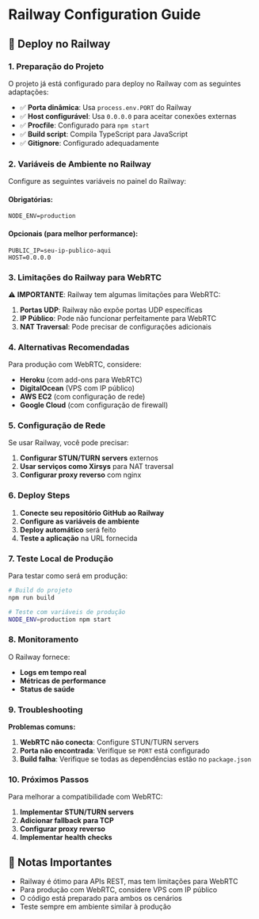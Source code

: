 # Railway Configuration Guide

## 🚀 Deploy no Railway

### 1. Preparação do Projeto

O projeto já está configurado para deploy no Railway com as seguintes adaptações:

- ✅ **Porta dinâmica**: Usa `process.env.PORT` do Railway
- ✅ **Host configurável**: Usa `0.0.0.0` para aceitar conexões externas
- ✅ **Procfile**: Configurado para `npm start`
- ✅ **Build script**: Compila TypeScript para JavaScript
- ✅ **Gitignore**: Configurado adequadamente

### 2. Variáveis de Ambiente no Railway

Configure as seguintes variáveis no painel do Railway:

#### **Obrigatórias:**
```
NODE_ENV=production
```

#### **Opcionais (para melhor performance):**
```
PUBLIC_IP=seu-ip-publico-aqui
HOST=0.0.0.0
```

### 3. Limitações do Railway para WebRTC

⚠️ **IMPORTANTE**: Railway tem algumas limitações para WebRTC:

1. **Portas UDP**: Railway não expõe portas UDP específicas
2. **IP Público**: Pode não funcionar perfeitamente para WebRTC
3. **NAT Traversal**: Pode precisar de configurações adicionais

### 4. Alternativas Recomendadas

Para produção com WebRTC, considere:

- **Heroku** (com add-ons para WebRTC)
- **DigitalOcean** (VPS com IP público)
- **AWS EC2** (com configuração de rede)
- **Google Cloud** (com configuração de firewall)

### 5. Configuração de Rede

Se usar Railway, você pode precisar:

1. **Configurar STUN/TURN servers** externos
2. **Usar serviços como Xirsys** para NAT traversal
3. **Configurar proxy reverso** com nginx

### 6. Deploy Steps

1. **Conecte seu repositório GitHub ao Railway**
2. **Configure as variáveis de ambiente**
3. **Deploy automático** será feito
4. **Teste a aplicação** na URL fornecida

### 7. Teste Local de Produção

Para testar como será em produção:

```bash
# Build do projeto
npm run build

# Teste com variáveis de produção
NODE_ENV=production npm start
```

### 8. Monitoramento

O Railway fornece:
- **Logs em tempo real**
- **Métricas de performance**
- **Status de saúde**

### 9. Troubleshooting

**Problemas comuns:**

1. **WebRTC não conecta**: Configure STUN/TURN servers
2. **Porta não encontrada**: Verifique se `PORT` está configurado
3. **Build falha**: Verifique se todas as dependências estão no `package.json`

### 10. Próximos Passos

Para melhorar a compatibilidade com WebRTC:

1. **Implementar STUN/TURN servers**
2. **Adicionar fallback para TCP**
3. **Configurar proxy reverso**
4. **Implementar health checks**

## 📝 Notas Importantes

- Railway é ótimo para APIs REST, mas tem limitações para WebRTC
- Para produção com WebRTC, considere VPS com IP público
- O código está preparado para ambos os cenários
- Teste sempre em ambiente similar à produção
